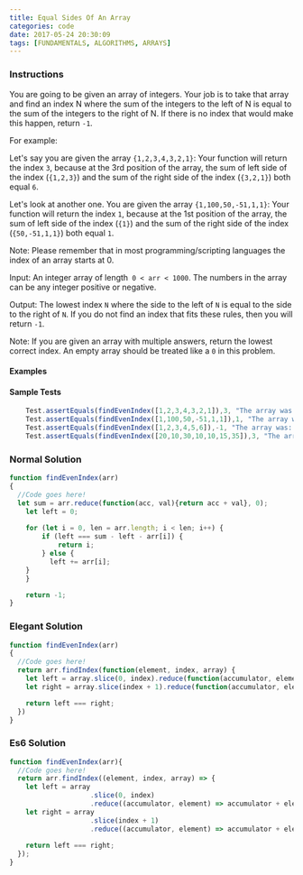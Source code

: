 ```yaml
---
title: Equal Sides Of An Array
categories: code
date: 2017-05-24 20:30:09
tags: [FUNDAMENTALS, ALGORITHMS, ARRAYS]
---
```

### Instructions
You are going to be given an array of integers. Your job is to take that array and find an index N where the sum of the integers to the left of N is equal to the sum of the integers to the right of N. If there is no index that would make this happen, return `-1`.

For example:

Let's say you are given the array `{1,2,3,4,3,2,1}`:
Your function will return the index `3`, because at the 3rd position of the array, the sum of left side of the index (`{1,2,3}`) and the sum of the right side of the index (`{3,2,1}`) both equal `6`.

Let's look at another one.
You are given the array `{1,100,50,-51,1,1}`:
Your function will return the index `1`, because at the 1st position of the array, the sum of left side of the index (`{1}`) and the sum of the right side of the index (`{50,-51,1,1}`) both equal `1`.

Note: Please remember that in most programming/scripting languages the index of an array starts at 0.

Input: An integer array of length` 0 < arr < 1000`. The numbers in the array can be any integer positive or negative.

Output: The lowest index `N` where the side to the left of `N` is equal to the side to the right of `N`. If you do not find an index that fits these rules, then you will return `-1`.

Note: If you are given an array with multiple answers, return the lowest correct index.
An empty array should be treated like a `0` in this problem.

#### Examples

#### Sample Tests

```js
    Test.assertEquals(findEvenIndex([1,2,3,4,3,2,1]),3, "The array was: [1,2,3,4,3,2,1] \n");
    Test.assertEquals(findEvenIndex([1,100,50,-51,1,1]),1, "The array was: [1,100,50,-51,1,1] \n");
    Test.assertEquals(findEvenIndex([1,2,3,4,5,6]),-1, "The array was: [1,2,3,4,5,6] \n");
    Test.assertEquals(findEvenIndex([20,10,30,10,10,15,35]),3, "The array was: [20,10,30,10,10,15,35] \n");
```
### Normal Solution

```js
function findEvenIndex(arr)
{
  //Code goes here!
  let sum = arr.reduce(function(acc, val){return acc + val}, 0);
	let left = 0;
  
	for (let i = 0, len = arr.length; i < len; i++) {
		if (left === sum - left - arr[i]) {
			return i;
		} else {
		  left += arr[i];
    }
	}

	return -1;
}
```

### Elegant Solution

```js
function findEvenIndex(arr)
{
  //Code goes here!
  return arr.findIndex(function(element, index, array) {
  	let left = array.slice(0, index).reduce(function(accumulator, element){return accumulator + element;}, 0);
  	let right = array.slice(index + 1).reduce(function(accumulator, element){return accumulator + element;}, 0);

  	return left === right;
  })
}

```

### Es6 Solution

```js
function findEvenIndex(arr){
  //Code goes here!
  return arr.findIndex((element, index, array) => {
  	let left = array
  				    .slice(0, index)
  				    .reduce((accumulator, element) => accumulator + element, 0);
  	let right = array
  				    .slice(index + 1)
  				    .reduce((accumulator, element) => accumulator + element, 0);
    
    return left === right;
  });
}
```
